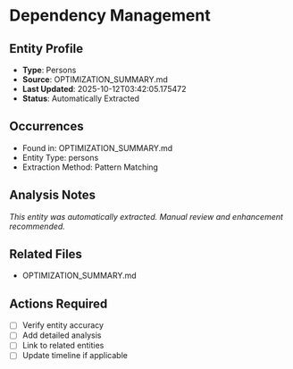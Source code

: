 # Dependency Management

## Entity Profile
- **Type**: Persons
- **Source**: OPTIMIZATION_SUMMARY.md
- **Last Updated**: 2025-10-12T03:42:05.175472
- **Status**: Automatically Extracted

## Occurrences
- Found in: OPTIMIZATION_SUMMARY.md
- Entity Type: persons
- Extraction Method: Pattern Matching

## Analysis Notes
*This entity was automatically extracted. Manual review and enhancement recommended.*

## Related Files
- OPTIMIZATION_SUMMARY.md

## Actions Required
- [ ] Verify entity accuracy
- [ ] Add detailed analysis
- [ ] Link to related entities
- [ ] Update timeline if applicable
